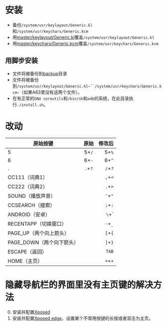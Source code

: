 # 安装

* 备份`/system/usr/keylayout/Generic.kl`和`/system/usr/keychars/Generic.kcm`
* 用[master/keylayout/Generic.kl](master/keylayout/Generic.kl)覆盖`/system/usr/keylayout/Generic.kl`
* 用[master/keychars/Generic.kcm](master/keychars/Generic.kcm)覆盖`/system/usr/keychars/Generic.kcm`

## 用脚步安装

* 文件将被备份到[backup](backup)目录
* 文件将被备份到`/system/usr/keylayout/Generic.kl~``/system/usr/keychars/Generic.kcm~`（如果A63里没有这两个文件）。
* 在有正常的`GNU coreutils`和`/bin/sh`和`adb`的系统，在此目录执行`./install.sh`。

# 改动

| 原始按键   | 原始      | 修改后  |
| --------- |:--------:| -----:|
| 5         | 5+`/`    | 5+`%`  |
| 6         | 6+`-`    | 6+`^` |
| .         | `.`+`?`  |  `/`+`?` |
| CC111（词典1） |      | `,`+`<`  |
| CC222（词典2） |      | `.`+`>` |
| SOUND（播放声音）|     | `'`+`"` |
| CCSEARCH（搜索）|     | `;`+`:` |
| ANDROID（安卓）|      | `\`+`|` |
| RECENTAPP（切换窗口）| | `-`+`_` |
| PAGE_UP（两个向上箭头）|| `[`+`{` |
| PAGE_DOWN（两个向下箭头）||`]`+`}` |
| ESCAPE（返回） |       | `TAB` |
| HOME（主页） |         | `=`+`+` |

# 隐藏导航栏的界面里没有主页键的解决方法

0. 安装并配置[Xposed](https://dl-xda.xposed.info/modules/de.robv.android.xposed.installer_v33_36570c.apk)
0. 安装并配置[Xposed edge](https://dl-xda.xposed.info/modules/com.jozein.xedge_v55_4aef58.apk)，设置某个不常用按键的长按或者双击为主页。
